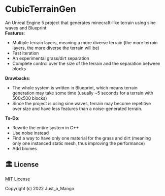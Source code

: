 # CubicTerrainGen

An Unreal Engine 5 project that generates minecraft-like terrain using sine waves and Blueprint\
**Features**:
- Multiple terrain layers, meaning a more diverse terrain (the more terrain layers, the more diverse the terrain will be)
- Fast iteration
- An experimental grass/dirt separation
- Complete control over the size of the terrain and the separation between blocks

**Drawbacks**:
- The whole system is written in Blueprint, which means terrain generation may take some time (usually ~5 seconds for a terrain with 500x500 blocks)
- Since the project is using sine waves, terrain may become repetitive over size and have less features than a noise-generated terrain.

**To-Do**:
- Rewrite the entire system in C++
- Use noise instead
- Find a way to have only one material for the grass and dirt (meaning only one instanced static mesh, thus improving the performance)
- Add biomes

## 🏛️ License
[MIT License](https://github.com/just-a-mango/CubicTerrainGen/blob/main/LICENSE)

Copyright (c) 2022 Just_a_Mango
